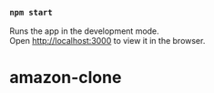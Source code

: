 

### `npm start`

Runs the app in the development mode.<br />
Open [http://localhost:3000](http://localhost:3000) to view it in the browser.

# amazon-clone

